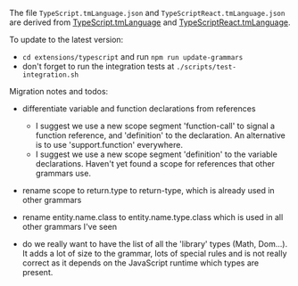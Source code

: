The file `TypeScript.tmLanguage.json` and `TypeScriptReact.tmLanguage.json` are derived from [TypeScript.tmLanguage](https://github.com/microsoft/TypeScript-TmLanguage/blob/master/TypeScript.tmLanguage) and [TypeScriptReact.tmLanguage](https://github.com/microsoft/TypeScript-TmLanguage/blob/master/TypeScriptReact.tmLanguage).

To update to the latest version:
- `cd extensions/typescript` and run `npm run update-grammars`
- don't forget to run the integration tests at `./scripts/test-integration.sh`

Migration notes and todos:

- differentiate variable and function declarations from references
  - I suggest we use a new scope segment 'function-call' to signal a function reference, and 'definition' to the declaration. An alternative is to use 'support.function' everywhere.
  - I suggest we use a new scope segment 'definition' to the variable declarations. Haven't yet found a scope for references that other grammars use.

- rename scope to return.type to return-type, which is already used in other grammars
- rename entity.name.class to entity.name.type.class which is used in all other grammars I've seen

- do we really want to have the list of all the 'library' types (Math, Dom...). It adds a lot of size to the grammar, lots of special rules and is not really correct as it depends on the JavaScript runtime which types are present.
